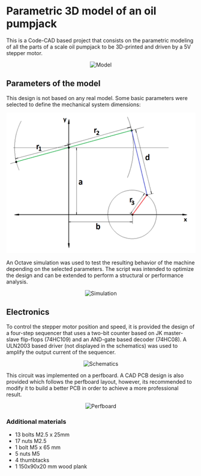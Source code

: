 # Parametric 3D model of an oil pumpjack

This is a Code-CAD based project that consists on the parametric modeling of all the parts of a scale oil pumpjack to be 3D-printed and driven by a 5V stepper motor. 

<p align="center">
  <img src="img/printed_model.gif" alt="Model"width="600"/>
</p>


## Parameters of the model

This design is not based on any real model. Some basic parameters were selected to define the mechanical system dimensions:

<p align="center">
  <img src="img/system_general_geometry.png" alt="Dimensions"width="600"/>
</p>

An Octave simulation was used to test the resulting behavior of the machine depending on the selected parameters. The script was intended to optimize the design and can be extended to perform a structural or performance analysis.  

<p align="center">
  <img src="octave/anim.gif" alt="Simulation"width="600"/>
</p>


## Electronics 

To control the stepper motor position and speed, it is provided the design of a four-step sequencer that uses a two-bit counter based on JK master-slave flip-flops (74HC109) and an AND-gate based decoder (74HC08). A ULN2003 based driver (not displayed in the schematics) was used to amplify the output current of the sequencer.  

<p align="center">
  <img src="hardware/Proteus/schematic.bmp" alt="Schematics"width="600"/>
</p>

This circuit was implemented on a perfboard. A CAD PCB design is also provided which follows the perfboard layout, however, its recommended to modify it to build a better PCB in order to achieve a more professional result.

<p align="center">
  <img src="img/collage.jpg" alt="Perfboard"width="600"/>
</p>



### Additional materials

  - 13 bolts M2.5 x 25mm  
  - 17 nuts M2.5  
  - 1 bolt M5 x 65 mm  
  - 5 nuts M5  
  - 4 thumbtacks  
  - 1 150x90x20 mm wood plank  